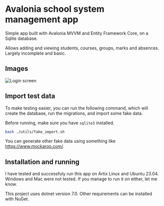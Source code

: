 # Avalonia school system management app

Simple app built with Avalonia MVVM and Entity Framework Core, on a Sqlite database.

Allows adding and viewing students, courses, groups, marks and absences. Largely incomplete and basic.

## Images

![Login screen](./img/login)

## Import test data

To make testing easier, you can run the following command, which will create the database, run the migrations, and import some fake data.

Before running, make sure you have `sqlite3` installed.

```sh
bash ./utils/fake_import.sh
```

You can generate other fake data using something like https://www.mockaroo.com/.

## Installation and running

I have tested and successfuly run this app on Artix Linux and Ubuntu 23.04. Windows and Mac were not tested. If you manage to run it on either, let me know.

This project uses dotnet version 7.0. Other requirements can be installed with NuGet.

